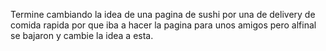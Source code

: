 Termine cambiando la idea de una pagina de sushi por una de delivery de comida rapida por que iba a hacer la pagina para unos amigos pero alfinal se bajaron y cambie la idea a esta.
